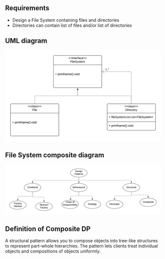 ## Requirements

-  Design a File System containing files and directories
- Directories can contain list of files and/or list of directories

## UML diagram

  ![UML diagram](https://github.com/cw-shubhamMuniyal/LLD-and-Machine-Coding-Practice/blob/main/design%20patterns/Structural/Composite%20DP%20example/images/UML%20diagram%20of%20File%20System%20using%20composite%20design%20pattern.png)

## File System composite diagram

  ![File System composite diagram](https://github.com/cw-shubhamMuniyal/LLD-and-Machine-Coding-Practice/blob/main/design%20patterns/Structural/Composite%20DP%20example/images/file%20system%20example%20Composite%20diagram.png)


## Definition of Composite DP

A structural pattern allows you to compose objects into tree-like structures to represent part-whole hierarchies.
The pattern lets clients treat individual objects and compositions of objects uniformly.
